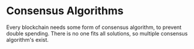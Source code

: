 # Consensus Algorithms

Every blockchain needs some form of consensus algorithm, to prevent double spending. There is no one fits all solutions, so multiple consensus algorithm's exist.

